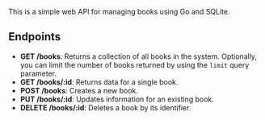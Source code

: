 This is a simple web API for managing books using Go and SQLite.

## Endpoints

- **GET /books**: Returns a collection of all books in the system. Optionally, you can limit the number of books returned by using the `limit` query parameter.
- **GET /books/:id**: Returns data for a single book.
- **POST /books**: Creates a new book.
- **PUT /books/:id**: Updates information for an existing book.
- **DELETE /books/:id**: Deletes a book by its identifier.
